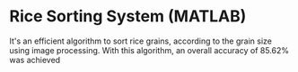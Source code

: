 # Rice Sorting System (MATLAB)
It's an efficient algorithm to sort rice grains, according to the grain size using image processing. With this algorithm, an overall accuracy of 85.62% was achieved
